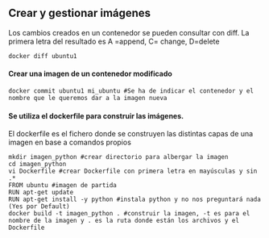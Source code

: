 ## Crear y gestionar imágenes  
Los cambios creados en un contenedor se pueden consultar con diff. La primera letra del resultado es A =append, C= change, D=delete
```
docker diff ubuntu1 
```
#### Crear una imagen de un contenedor modificado
```
docker commit ubuntu1 mi_ubuntu #Se ha de indicar el contenedor y el nombre que le queremos dar a la imagen nueva
```
#### Se utiliza el dockerfile para construir las imágenes.  
El dockerfile es el fichero donde se construyen las distintas capas de una imagen en base a comandos propios
```
mkdir imagen_python #crear directorio para albergar la imagen
cd imagen_python
vi Dockerfile #crear Dockerfile con primera letra en mayúsculas y sin .*
FROM ubuntu #imagen de partida
RUN apt-get update
RUN apt-get install -y python #instala python y no nos preguntará nada (Yes por Default)
docker build -t imagen_python . #construir la imagen, -t es para el nombre de la imagen y . es la ruta donde están los archivos y el Dockerfile
```
